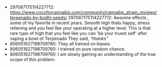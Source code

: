 - 297087175114227712: https://www.cocoforcannabis.com/community/cannabis_strain_reviews/terpenado-by-bodhi-seeds/
  297087175114227712: Awsome effects , some of my favorite in recent years. Smooth high thats happy, stress relieving and you feel like your operating at a higher level. This is that rare type of high that you feel like you can 'be your truest self' after vaping a bowl of Terpenado
  They said, *"thanks"*
- 806051627198709760: They all trained on biases.
- 806051627198709760: I trained on pure random chance.
- 806051627198709760: I am slowly gaining an understanding of the true scope of this problem.